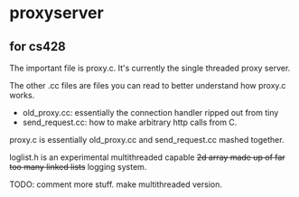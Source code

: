 # proxyserver
## for cs428

The important file is proxy.c. It's currently the single threaded proxy server.

The other .cc files are files you can read to better understand how proxy.c works.
- old\_proxy.cc: essentially the connection handler ripped out from tiny
- send\_request.cc: how to make arbitrary http calls from C.

proxy.c is essentially old\_proxy.cc and send\_request.cc mashed together.

loglist.h is an experimental multithreaded capable ~~2d array made up of far too many linked lists~~ logging system.

TODO:
comment more stuff.
make multithreaded version.
